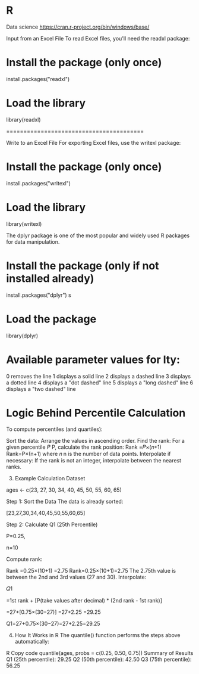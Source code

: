 # R
Data science
https://cran.r-project.org/bin/windows/base/


Input from an Excel File
To read Excel files, you'll need the readxl package:


# Install the package (only once)
install.packages("readxl")

# Load the library
library(readxl)

========================================

Write to an Excel File
For exporting Excel files, use the writexl package:


# Install the package (only once)
install.packages("writexl")

# Load the library
library(writexl)


The dplyr package is one of the most popular and widely used R packages for data manipulation.

# Install the package (only if not installed already)
install.packages("dplyr")
s
# Load the package
library(dplyr) 

# Available parameter values for lty:

0 removes the line
1 displays a solid line
2 displays a dashed line
3 displays a dotted line
4 displays a "dot dashed" line
5 displays a "long dashed" line
6 displays a "two dashed" line

# Logic Behind Percentile Calculation
To compute percentiles (and quartiles):

Sort the data: Arrange the values in ascending order.
Find the rank: For a given percentile 
𝑃
P, calculate the rank position:
Rank
=𝑃×(𝑛+1)
Rank=P×(n+1)
where 
𝑛
n is the number of data points.
Interpolate if necessary: If the rank is not an integer, interpolate between the nearest ranks.

3. Example Calculation
Dataset

ages <- c(23, 27, 30, 34, 40, 45, 50, 55, 60, 65)

Step 1: Sort the Data
The data is already sorted:


[23,27,30,34,40,45,50,55,60,65]

Step 2: Calculate Q1 (25th Percentile)

P=0.25, 

n=10

Compute rank:

Rank
=0.25×(10+1)
=2.75
Rank=0.25×(10+1)=2.75
The 2.75th value is between the 2nd and 3rd values (27 and 30).
Interpolate:

𝑄1

=1st rank + [P(take values after decimal) * (2nd rank - 1st rank)]

=27+[0.75×(30−27)]
=27+2.25
=29.25

Q1=27+0.75×(30−27)=27+2.25=29.25


4. How It Works in R
The quantile() function performs the steps above automatically:

R
Copy code
quantile(ages, probs = c(0.25, 0.50, 0.75))
Summary of Results
Q1 (25th percentile): 29.25
Q2 (50th percentile): 42.50
Q3 (75th percentile): 56.25